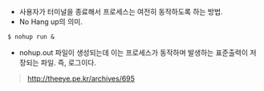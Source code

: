 - 사용자가 터미널을 종료해서 프로세스는 여전히 동작하도록 하는 방법.
- No Hang up의 의미.

```
$ nohup run &
```

- nohup.out 파일이 생성되는데 이는 프로세스가 동작하며 발생하는 표준출력이 저장되는 파일. 즉, 로그이다.

> http://theeye.pe.kr/archives/695
